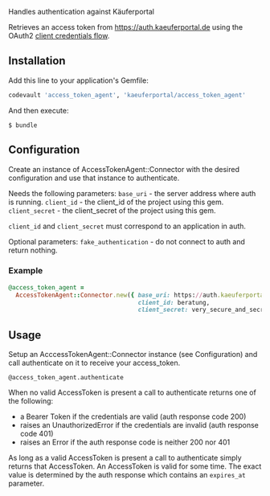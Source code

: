 Handles authentication against Käuferportal

Retrieves an access token from https://auth.kaeuferportal.de using the
OAuth2 [client credentials flow](https://tools.ietf.org/html/rfc6749#section-4.4).

## Installation

Add this line to your application's Gemfile:

```ruby
codevault 'access_token_agent', 'kaeuferportal/access_token_agent'
```

And then execute:

    $ bundle

## Configuration

Create an instance of AccessTokenAgent::Connector with the desired
configuration and use that instance to authenticate.

Needs the following parameters:
`base_uri` - the server address where auth is running.
`client_id` - the client_id of the project using this gem.
`client_secret` - the client_secret of the project using this gem.

`client_id` and `client_secret` must correspond to an application in auth.

Optional parameters:
`fake_authentication` - do not connect to auth and return nothing.

### Example

```ruby
@access_token_agent =
  AccessTokenAgent::Connector.new({ base_uri: https://auth.kaeuferportal.de,
                                    client_id: beratung,
                                    client_secret: very_secure_and_secret })
```

## Usage

Setup an AcccessTokenAgent::Connector instance (see Configuration) and call
authenticate on it to receive your access_token.

```
@access_token_agent.authenticate
```

When no valid AccessToken is present a call to authenticate returns one of the
following:
 - a Bearer Token if the credentials are valid (auth response code 200)
 - raises an UnauthorizedError if the credentials are invalid (auth response
   code 401)
 - raises an Error if the auth response code is neither 200 nor 401

As long as a valid AccessToken is present a call to authenticate simply returns
that AccessToken. An AccessToken is valid for some time. The exact value is
determined by the auth response which contains an `expires_at` parameter.
